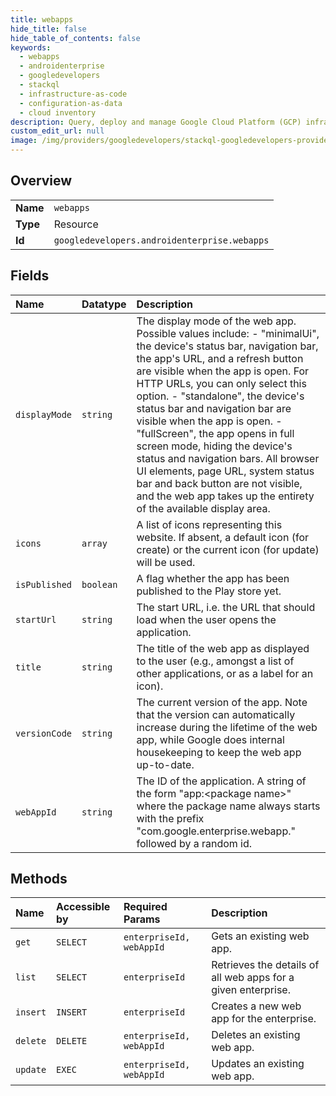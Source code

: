 ```yaml
---
title: webapps
hide_title: false
hide_table_of_contents: false
keywords:
  - webapps
  - androidenterprise
  - googledevelopers    
  - stackql
  - infrastructure-as-code
  - configuration-as-data
  - cloud inventory
description: Query, deploy and manage Google Cloud Platform (GCP) infrastructure and resources using SQL
custom_edit_url: null
image: /img/providers/googledevelopers/stackql-googledevelopers-provider-featured-image.png
---
```

  
    

## Overview
<table><tbody>
<tr><td><b>Name</b></td><td><code>webapps</code></td></tr>
<tr><td><b>Type</b></td><td>Resource</td></tr>
<tr><td><b>Id</b></td><td><code>googledevelopers.androidenterprise.webapps</code></td></tr>
</tbody></table>

## Fields
| Name | Datatype | Description |
|:-----|:---------|:------------|
| `displayMode` | `string` | The display mode of the web app. Possible values include: - "minimalUi", the device's status bar, navigation bar, the app's URL, and a refresh button are visible when the app is open. For HTTP URLs, you can only select this option. - "standalone", the device's status bar and navigation bar are visible when the app is open. - "fullScreen", the app opens in full screen mode, hiding the device's status and navigation bars. All browser UI elements, page URL, system status bar and back button are not visible, and the web app takes up the entirety of the available display area.  |
| `icons` | `array` | A list of icons representing this website. If absent, a default icon (for create) or the current icon (for update) will be used. |
| `isPublished` | `boolean` | A flag whether the app has been published to the Play store yet. |
| `startUrl` | `string` | The start URL, i.e. the URL that should load when the user opens the application. |
| `title` | `string` | The title of the web app as displayed to the user (e.g., amongst a list of other applications, or as a label for an icon). |
| `versionCode` | `string` | The current version of the app. Note that the version can automatically increase during the lifetime of the web app, while Google does internal housekeeping to keep the web app up-to-date. |
| `webAppId` | `string` | The ID of the application. A string of the form "app:&lt;package name&gt;" where the package name always starts with the prefix "com.google.enterprise.webapp." followed by a random id. |
## Methods
| Name | Accessible by | Required Params | Description |
|:-----|:--------------|:----------------|:------------|
| `get` | `SELECT` | `enterpriseId, webAppId` | Gets an existing web app. |
| `list` | `SELECT` | `enterpriseId` | Retrieves the details of all web apps for a given enterprise. |
| `insert` | `INSERT` | `enterpriseId` | Creates a new web app for the enterprise. |
| `delete` | `DELETE` | `enterpriseId, webAppId` | Deletes an existing web app. |
| `update` | `EXEC` | `enterpriseId, webAppId` | Updates an existing web app. |
